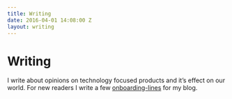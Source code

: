 ```yaml
---
title: Writing
date: 2016-04-01 14:08:00 Z
layout: writing
---
```


# Writing

I write about opinions on technology focused products and it’s effect on our world.
For new readers I write a few [onboarding-lines](#) for my blog.
